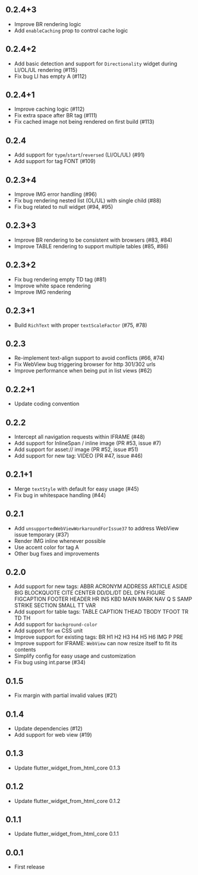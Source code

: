## 0.2.4+3

* Improve BR rendering logic
* Add `enableCaching` prop to control cache logic

## 0.2.4+2

* Add basic detection and support for `Directionality` widget during LI/OL/UL rendering (#115)
* Fix bug LI has empty A (#112)

## 0.2.4+1

* Improve caching logic (#112)
* Fix extra space after BR tag (#111)
* Fix cached image not being rendered on first build (#113)

## 0.2.4

* Add support for `type`/`start`/`reversed` (LI/OL/UL) (#91)
* Add support for tag FONT (#109)

## 0.2.3+4

* Improve IMG error handling (#96)
* Fix bug rendering nested list (OL/UL) with single child (#88)
* Fix bug related to null widget (#94, #95)

## 0.2.3+3

* Improve BR rendering to be consistent with browsers (#83, #84)
* Improve TABLE rendering to support multiple tables (#85, #86)

## 0.2.3+2

* Fix bug rendering empty TD tag (#81)
* Improve white space rendering
* Improve IMG rendering

## 0.2.3+1

* Build `RichText` with proper `textScaleFactor` (#75, #78)

## 0.2.3

* Re-implement text-align support to avoid conflicts (#66, #74)
* Fix WebView bug triggering browser for http 301/302 urls
* Improve performance when being put in list views (#62)

## 0.2.2+1

* Update coding convention

## 0.2.2

* Intercept all navigation requests within IFRAME (#48)
* Add support for InlineSpan / inline image (PR #53, issue #7)
* Add support for asset:// image (PR #52, issue #51)
* Add support for new tag: VIDEO (PR #47, issue #46)

## 0.2.1+1

* Merge `textStyle` with default for easy usage (#45)
* Fix bug in whitespace handling (#44)

## 0.2.1

* Add `unsupportedWebViewWorkaroundForIssue37` to address WebView issue temporary (#37)
* Render IMG inline whenever possible
* Use accent color for tag A
* Other bug fixes and improvements

## 0.2.0

* Add support for new tags:
  ABBR ACRONYM ADDRESS ARTICLE ASIDE BIG BLOCKQUOTE CITE CENTER DD/DL/DT DEL DFN
  FIGURE FIGCAPTION FOOTER HEADER HR INS KBD MAIN MARK NAV Q S SAMP STRIKE SECTION
  SMALL TT VAR
* Add support for table tags: TABLE CAPTION THEAD TBODY TFOOT TR TD TH
* Add support for `background-color`
* Add support for `em` CSS unit
* Improve support for existing tags: BR H1 H2 H3 H4 H5 H6 IMG P PRE
* Improve support for IFRAME: `WebView` can now resize itself to fit its contents
* Simplify config for easy usage and customization
* Fix bug using int.parse (#34)

## 0.1.5

* Fix margin with partial invalid values (#21)

## 0.1.4

* Update dependencies (#12)
* Add support for web view (#19)

## 0.1.3

* Update flutter_widget_from_html_core 0.1.3

## 0.1.2

* Update flutter_widget_from_html_core 0.1.2

## 0.1.1

* Update flutter_widget_from_html_core 0.1.1

## 0.0.1

* First release
